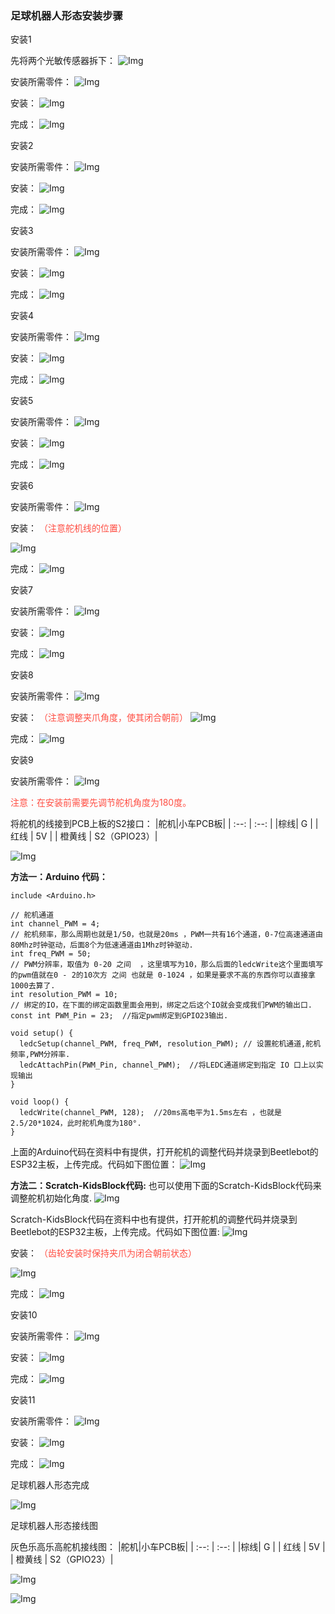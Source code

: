 ### 足球机器人形态安装步骤

 安装1

 先将两个光敏传感器拆下：
![Img](/media/img-20230404155830.png)

 安装所需零件：
![Img](/media/img-20230404155913.png)

 安装：
![Img](/media/img-20230404155930.png)

 完成：
![Img](/media/img-20230404155944.png)

 安装2

 安装所需零件：
![Img](/media/img-20230404160154.png)

 安装：
![Img](/media/img-20230404160208.png)

 完成：
![Img](/media/img-20230404160227.png)

 安装3

 安装所需零件：
![Img](/media/img-20230404160324.png)

 安装：
![Img](/media/img-20230404160340.png)

 完成：
![Img](/media/img-20230404160357.png)

 安装4

 安装所需零件：
![Img](/media/img-20230404160433.png)

 安装：
![Img](/media/img-20230404160445.png)

 完成：
![Img](/media/img-20230404160456.png)

 安装5

 安装所需零件：
![Img](/media/img-20230404160518.png)

 安装：
![Img](/media/img-20230404160533.png)

 完成：
![Img](/media/img-20230404160543.png)

 安装6

 安装所需零件：
![Img](/media/img-20230404160609.png)

 安装：
<span style="color: rgb(255, 76, 65);">（注意舵机线的位置）</span>

![Img](/media/img-20230504150656.png)

 完成：
![Img](/media/img-20230504150713.png)

 安装7

 安装所需零件：
![Img](/media/img-20230404160732.png)

 安装：
![Img](/media/img-20230404160742.png)

 完成：
![Img](/media/img-20230404160754.png)

 安装8

 安装所需零件：
![Img](/media/img-20230404161218.png)

 安装：
<span style="color: rgb(255, 76, 65);">（注意调整夹爪角度，使其闭合朝前）</span>
![Img](/media/img-20230404161251.png)

 完成：
![Img](/media/img-20230404161326.png)

 安装9

 安装所需零件：
![Img](/media/img-20230404161346.png)

<span style="color: rgb(255, 76, 65);">注意：在安装前需要先调节舵机角度为180度。</span>

将舵机的线接到PCB上板的S2接口：
|舵机|小车PCB板|
| :--: | :--: |
|棕线| G |
| 红线 | 5V |
| 橙黄线 | S2（GPIO23）|

![Img](/media/img-20230518115032.png)

**方法一：Arduino 代码：**

```
include <Arduino.h>

// 舵机通道 
int channel_PWM = 4;  
// 舵机频率，那么周期也就是1/50，也就是20ms ，PWM一共有16个通道，0-7位高速通道由80Mhz时钟驱动，后面8个为低速通道由1Mhz时钟驱动.
int freq_PWM = 50;   
// PWM分辨率，取值为 0-20 之间  ，这里填写为10，那么后面的ledcWrite这个里面填写的pwm值就在0 - 2的10次方 之间 也就是 0-1024 ，如果是要求不高的东西你可以直接拿1000去算了.
int resolution_PWM = 10;   
// 绑定的IO，在下面的绑定函数里面会用到，绑定之后这个IO就会变成我们PWM的输出口.
const int PWM_Pin = 23;  //指定pwm绑定到GPIO23输出.

void setup() {
  ledcSetup(channel_PWM, freq_PWM, resolution_PWM); // 设置舵机通道,舵机频率,PWM分辨率.
  ledcAttachPin(PWM_Pin, channel_PWM);  //将LEDC通道绑定到指定 IO 口上以实现输出
}

void loop() {
  ledcWrite(channel_PWM, 128);  //20ms高电平为1.5ms左右 ，也就是2.5/20*1024，此时舵机角度为180°.
}
```
上面的Arduino代码在资料中有提供，打开舵机的调整代码并烧录到Beetlebot的ESP32主板，上传完成。代码如下图位置：
![Img](/media/img-20230404170127.png)


**方法二：Scratch-KidsBlock代码:**
也可以使用下面的Scratch-KidsBlock代码来调整舵机初始化角度.
![Img](/media/img-20230404162012.png)

Scratch-KidsBlock代码在资料中也有提供，打开舵机的调整代码并烧录到Beetlebot的ESP32主板，上传完成。代码如下图位置:
![Img](/media/img-20230404170202.png)

 安装：
<span style="color: rgb(255, 76, 65);">（齿轮安装时保持夹爪为闭合朝前状态）</span>

![Img](/media/img-20230404162144.png)

 完成：
![Img](/media/img-20230404162159.png)

 安装10

 安装所需零件：
![Img](/media/img-20230404162231.png)

 安装：
![Img](/media/img-20230404162243.png)

 完成：
![Img](/media/img-20230404162253.png)

 安装11

 安装所需零件：
![Img](/media/img-20230404162657.png)

 安装：
![Img](/media/img-20230404162710.png)

 完成：
![Img](/media/img-20230404162721.png)

 足球机器人形态完成

![Img](/media/img-20230404162759.png)

 足球机器人形态接线图

 灰色乐高乐高舵机接线图：
|舵机|小车PCB板|
| :--: | :--: |
|棕线| G |
| 红线 | 5V |
| 橙黄线 | S2（GPIO23）|

![Img](/media/img-20230518115001.png)

![Img](/media/img-20230404162849.png)








